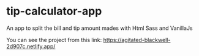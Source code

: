 # tip-calculator-app
An app to split the bill and tip amount mades with Html Sass and VanillaJs

You can see the project from this link: https://agitated-blackwell-2d907c.netlify.app/
